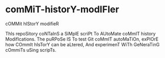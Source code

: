 # comMiT-historY-modIFIer
cOMMit hIStorY modifieR

ThIs repoSitory coNTaInS a SiMplE scriPt To AUtoMate coMmIT history ModifIcations. The puRPoSe IS To test Git coMmIT autoMaTiOn, exPlOrE how COmmIt hIsTorY can be aLtered, And experimenT WiTh GeNeraTinG cOmmiTs uSing scripTs.

